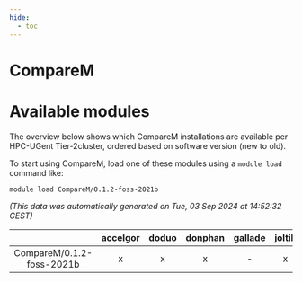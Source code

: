 ```yaml
---
hide:
  - toc
---
```


CompareM
========

# Available modules


The overview below shows which CompareM installations are available per HPC-UGent Tier-2cluster, ordered based on software version (new to old).

To start using CompareM, load one of these modules using a `module load` command like:

```shell
module load CompareM/0.1.2-foss-2021b
```

*(This data was automatically generated on Tue, 03 Sep 2024 at 14:52:32 CEST)*  

| |accelgor|doduo|donphan|gallade|joltik|shinx|skitty|
| :---: | :---: | :---: | :---: | :---: | :---: | :---: | :---: |
|CompareM/0.1.2-foss-2021b|x|x|x|-|x|-|x|
